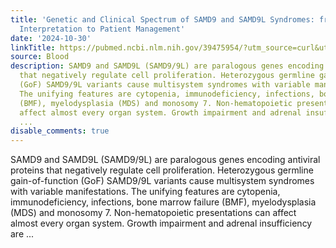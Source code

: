 ```yaml
---
title: 'Genetic and Clinical Spectrum of SAMD9 and SAMD9L Syndromes: from Variant
  Interpretation to Patient Management'
date: '2024-10-30'
linkTitle: https://pubmed.ncbi.nlm.nih.gov/39475954/?utm_source=curl&utm_medium=rss&utm_campaign=journals&utm_content=7603509&fc=None&ff=20241031185336&v=2.18.0.post9+e462414
source: Blood
description: SAMD9 and SAMD9L (SAMD9/9L) are paralogous genes encoding antiviral proteins
  that negatively regulate cell proliferation. Heterozygous germline gain-of-function
  (GoF) SAMD9/9L variants cause multisystem syndromes with variable manifestations.
  The unifying features are cytopenia, immunodeficiency, infections, bone marrow failure
  (BMF), myelodysplasia (MDS) and monosomy 7. Non-hematopoietic presentations can
  affect almost every organ system. Growth impairment and adrenal insufficiency are
  ...
disable_comments: true
---
```

SAMD9 and SAMD9L (SAMD9/9L) are paralogous genes encoding antiviral proteins that negatively regulate cell proliferation. Heterozygous germline gain-of-function (GoF) SAMD9/9L variants cause multisystem syndromes with variable manifestations. The unifying features are cytopenia, immunodeficiency, infections, bone marrow failure (BMF), myelodysplasia (MDS) and monosomy 7. Non-hematopoietic presentations can affect almost every organ system. Growth impairment and adrenal insufficiency are ...